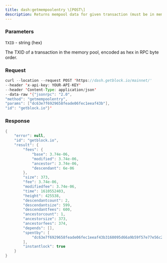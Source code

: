 ```yaml
---
title: dash:getmempoolentry \[POST\]
description: Returns mempool data for given transaction (must be in mempool).
---
```


### Parameters


`TXID` - string (hex)

The TXID of a transaction in the memory pool, encoded as hex in RPC byte
order.

### Request

``` java
curl --location --request POST 'https://dash.getblock.io/mainnet/' 
--header 'x-api-key: YOUR-API-KEY' 
--header 'Content-Type: application/json' 
--data-raw '{"jsonrpc": "2.0",
"method": "getmempoolentry",
"params": ["dc63e7f6929658feade06fec1eeaf43b"],
"id": "getblock.io"}'
```

###  Response

``` java
{
    "error": null,
    "id": "getblock.io",
    "result": {
        "fees": {
            "base": 3.74e-06,
            "modified": 3.74e-06,
            "ancestor": 3.74e-06,
            "descendant": 6e-06
        },
        "size": 373,
        "fee": 3.74e-06,
        "modifiedfee": 3.74e-06,
        "time": 1610552403,
        "height": 425538,
        "descendantcount": 2,
        "descendantsize": 599,
        "descendantfees": 600,
        "ancestorcount": 1,
        "ancestorsize": 373,
        "ancestorfees": 374,
        "depends": [],
        "spentby": [
            "dc63e7f6929658feade06fec1eeaf43b3160095d66a9b59f57e77e56c20241fc"
        ],
        "instantlock": true
    }
}
```

